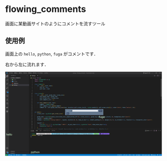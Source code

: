 # flowing_comments
画面に某動画サイトのようにコメントを流すツール

## 使用例
画面上の `hello`, `python`, `fuga` がコメントです．

右から左に流れます．

![](image/screenshot.png)
